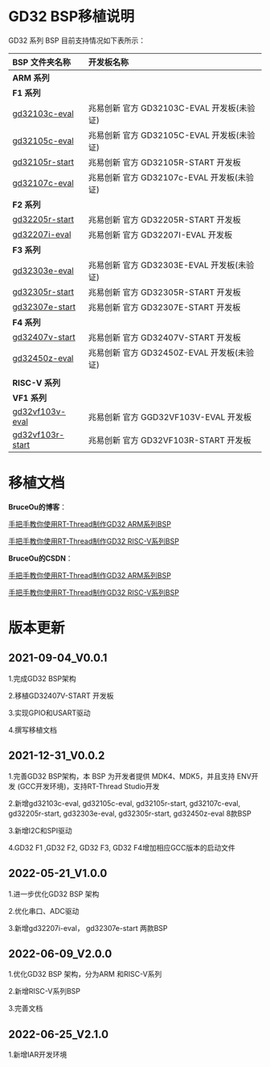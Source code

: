 # GD32 BSP移植说明

GD32 系列 BSP 目前支持情况如下表所示：

| **BSP 文件夹名称**                               | **开发板名称**                       |
|:------------------------------------------- |:------------------------------- |
| **ARM 系列** |  |
| **F1 系列**                                   |                                 |
| [gd32103c-eval](bsp/gd32/arm/gd32103c-eval) | 兆易创新 官方 GD32103C-EVAL 开发板(未验证) |
| [gd32105c-eval](bsp/gd32/arm/gd32105c-eval) | 兆易创新 官方 GD32105C-EVAL 开发板(未验证) |
| [gd32105r-start](bsp/gd32/arm/gd32105r-start) | 兆易创新 官方 GD32105R-START 开发板      |
| [gd32107c-eval](bsp/gd32/arm/gd32107c-eval) | 兆易创新 官方 GD32107c-EVAL 开发板(未验证) |
| **F2 系列**                                   |                                 |
| [gd32205r-start](bsp/gd32/arm/gd32205r-start) | 兆易创新 官方 GD32205R-START 开发板      |
| [gd32207i-eval](bsp/gd32/arm/gd32207i-eval) | 兆易创新 官方 GD32207I-EVAL 开发板 |
| **F3 系列**                                   |                                 |
| [gd32303e-eval](bsp/gd32/arm/gd32303e-eval)   | 兆易创新 官方 GD32303E-EVAL 开发板(未验证) |
| [gd32305r-start](bsp/gd32/arm/gd32305r-start) | 兆易创新 官方 GD32305R-START 开发板      |
| [gd32307e-start](bsp/gd32/arm/gd32307e-start) | 兆易创新 官方 GD32307E-START 开发板 |
| **F4 系列**                                   |                                 |
| [gd32407v-start](bsp/gd32/arm/gd32407v-start) | 兆易创新 官方 GD32407V-START 开发板      |
| [gd32450z-eval](bsp/gd32/arm/gd32450z-eval)   | 兆易创新 官方 GD32450Z-EVAL 开发板(未验证) |
|  |  |
| **RISC-V 系列** |  |
| **VF1 系列** |  |
| [gd32vf103v-eval](bsp/gd32/risc-v/gd32vf103v-eval) | 兆易创新 官方 GGD32VF103V-EVAL 开发板 |
| [gd32vf103r-start](bsp/gd32/risc-v/gd32vf103r-start) | 兆易创新 官方 GD32VF103R-START 开发板 |



# 移植文档

**BruceOu的博客**：

[手把手教你使用RT-Thread制作GD32 ARM系列BSP](https://blog.bruceou.cn/2022/01/teach-you-how-to-use-rt-thread-to-make-gd32-arm-series-bsp/1058/)

[手把手教你使用RT-Thread制作GD32 RISC-V系列BSP](https://blog.bruceou.cn/2022/06/teach-you-how-to-use-rt-thread-to-make-gd32-riscv-series-bsp/1706/)


**BruceOu的CSDN**：

[手把手教你使用RT-Thread制作GD32 ARM系列BSP](https://bruceou.blog.csdn.net/article/details/120243537)

[手把手教你使用RT-Thread制作GD32 RISC-V系列BSP](https://bruceou.blog.csdn.net/article/details/125211614)



# 版本更新

## 2021-09-04_V0.0.1

1.完成GD32 BSP架构

2.移植GD32407V-START 开发板

3.实现GPIO和USART驱动

4.撰写移植文档

## 2021-12-31_V0.0.2

1.完善GD32 BSP架构，本 BSP 为开发者提供 MDK4、MDK5，并且支持 ENV开发 (GCC开发环境)，支持RT-Thread Studio开发

2.新增gd32103c-eval, gd32105c-eval, gd32105r-start, gd32107c-eval, gd32205r-start, gd32303e-eval, gd32305r-start, gd32450z-eval 8款BSP

3.新增I2C和SPI驱动

4.GD32 F1 ,GD32 F2, GD32 F3, GD32 F4增加相应GCC版本的启动文件



## 2022-05-21_V1.0.0

1.进一步优化GD32 BSP 架构

2.优化串口、ADC驱动

3.新增gd32207i-eval， gd32307e-start 两款BSP



## 2022-06-09_V2.0.0

1.优化GD32 BSP 架构，分为ARM 和RISC-V系列

2.新增RISC-V系列BSP

3.完善文档



## 2022-06-25_V2.1.0

1.新增IAR开发环境
